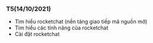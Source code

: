 ### T5(14/10/2021)
- Tìm hiểu rocketchat (nền tảng giao tiếp mã nguồn mở)
- Tìm hiểu các tính năng của rocketchat
- Cài đặt rocketchat
